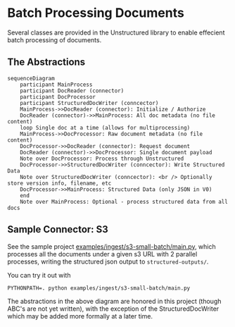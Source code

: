 # Batch Processing Documents

Several classes are provided in the Unstructured library
to enable effecient batch processing of documents.

## The Abstractions

```mermaid
sequenceDiagram
    participant MainProcess
    participant DocReader (connector)
    participant DocProcessor
    participant StructuredDocWriter (conncector)
    MainProcess->>DocReader (connector): Initialize / Authorize
    DocReader (connector)->>MainProcess: All doc metadata (no file content)
    loop Single doc at a time (allows for multiprocessing)
    MainProcess->>DocProcessor: Raw document metadata (no file content)
    DocProcessor->>DocReader (connector): Request document
    DocReader (connector)->>DocProcessor: Single document payload
    Note over DocProcessor: Process through Unstructured
    DocProcessor->>StructuredDocWriter (conncector): Write Structured Data
    Note over StructuredDocWriter (conncector): <br /> Optionally store version info, filename, etc
    DocProcessor->>MainProcess: Structured Data (only JSON in V0)
    end
    Note over MainProcess: Optional - process structured data from all docs
```

## Sample Connector: S3

See the sample project [examples/ingest/s3-small-batch/main.py](examples/ingest/s3-small-batch/main.py), which processes all the documents under a given s3 URL with 2 parallel processes, writing the structured json output to `structured-outputs/`.

You can try it out with

    PYTHONPATH=. python examples/ingest/s3-small-batch/main.py

The abstractions in the above diagram are honored in this project (though ABC's are not yet written), with the exception of the StructuredDocWriter which may be added more formally at a later time.
